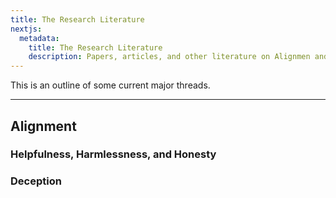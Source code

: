 ```yaml
---
title: The Research Literature
nextjs:
  metadata:
    title: The Research Literature
    description: Papers, articles, and other literature on Alignmen and ability research.
---
```


This is an outline of some current major threads.

---

## Alignment

### Helpfulness, Harmlessness, and Honesty

### Deception

<!-- ## Ability -->
